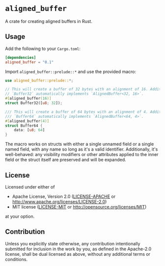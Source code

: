 `aligned_buffer`
================

A crate for creating aligned buffers in Rust.

## Usage

Add the following to your `Cargo.toml`:

```toml
[dependencies]
aligned_buffer = "0.1"
```

Import `aligned_buffer::prelude::*` and use the provided macro:

```rust
use aligned_buffer::prelude::*;

// This will create a buffer of 32 bytes with an alignment of 16. Additionally,
// `Buffer32` automatically implements `AlignedBuffer<32, 16>`.
#[aligned_buffer(16)]
struct Buffer32([u8; 32]);

/// This will create a buffer of 64 bytes with an alignment of 4. Additionally,
/// `Buffer64` automatically implements `AlignedBuffer<64, 4>`.
#[aligned_buffer(4)]
struct Buffer64 {
    data: [u8; 64]
}
```

The macro works on structs with either a single unnamed field or a single named
field, with any name so long as it's a valid identifier. Additionally, it's
well-behaved: any visibility modifiers or other attributes applied to the inner
field or the struct itself are preserved and will be expanded.

## License

Licensed under either of

- Apache License, Version 2.0
  ([LICENSE-APACHE](https://github.com/seancroach/aligned_buffer/blob/main/LICENSE-APACHE)
  or <http://www.apache.org/licenses/LICENSE-2.0>)
- MIT license
  ([LICENSE-MIT](https://github.com/seancroach/aligned_buffer/blob/main/LICENSE-MIT)
  or <http://opensource.org/licenses/MIT>)

at your option.

## Contribution

Unless you explicitly state otherwise, any contribution intentionally submitted
for inclusion in the work by you, as defined in the Apache-2.0 license, shall be
dual licensed as above, without any additional terms or conditions.
